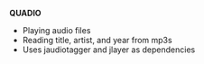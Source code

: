 **QUADIO**  
 - Playing audio files
 - Reading title, artist, and year from mp3s
 - Uses jaudiotagger and jlayer as dependencies